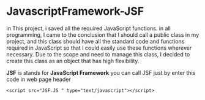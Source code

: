 # JavascriptFramework-**JSF**
in This project, i saved all the required JavaScript functions. in all programming, I came to the conclusion that I should call a public class in my project, and this class should have all the standard code and functions required in JavaScript so that I could easily use these functions wherever necessary. Due to the scope and need to manage this class, I decided to create this class as an object that has high flexibility.

**JSF** is stands for **JavaScript Framework**
you can call JSF just by enter this code in web page header

```<script src="JSF.JS " type="text/javascript"></script>```
